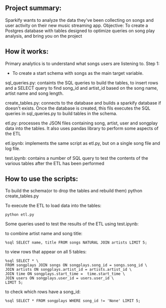 Project summary:
----------------
Sparkify wants to analyze the data they've been collecting on songs and user activity on their new music streaming app. 
Objective: To create a Postgres database with tables designed to optimize queries on song play analysis, and bring you on the project

How it works:
-------------
Primary analytics is to understand what songs users are listening to.
Step 1:
- To create a start schema with songs as the main target variable.

sql_queries.py: containts the SQL queries to build the tables, to insert rows and a SELECT query to find song_id and artist_id based on the song name, artist name and song length. 

create_tables.py: connects to the database and builds a sparkify database if doesn't exists. Once the database is created, this fils executes the SQL queries in sql_queries.py to build tables in the schema.

etl.py: processes the JSON files containing song, artist, user and songplay data into the tables. It also uses pandas library to perform some aspects of the ETL

etl.ipynb: implements the same script as etl.py, but on a single song file and log file.

test.ipynb: contains a number of SQL query to test the contents of the various tables after the ETL has been performed


How to use the scripts:
-----------------------
To build the schema(or to drop the tables and rebuild them)
python create_tables.py

To execute the ETL to load data into the tables:
```
python etl.py
```
Some queries used to test the results of the ETL using test.ipynb:

to combine artist name and song title:
```
%sql SELECT name, title FROM songs NATURAL JOIN artists LIMIT 5;
```

to view rows that appear on all 5 tables:
```
%sql SELECT * \
FROM songplays JOIN songs ON songplays.song_id = songs.song_id \
JOIN artists ON songplays.artist_id = artists.artist_id \
JOIN time ON songplays.start_time =  time.start_time \
JOIN users ON songplays.user_id = users.user_id \
LIMIT 5;
```

to check which rows have a song_id:
```
%sql SELECT * FROM songplays WHERE song_id != 'None' LIMIT 5;
```
